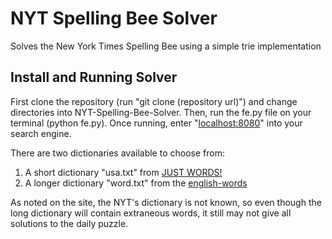 # NYT Spelling Bee Solver
Solves the New York Times Spelling Bee using a simple trie implementation <br />

## Install and Running Solver
First clone the repository (run "git clone (repository url)") and change directories into NYT-Spelling-Bee-Solver. Then, run the fe.py file on your terminal (python fe.py). Once running, enter "[localhost:8080](http://localhost:8080)" into your search engine. <br />

There are two dictionaries available to choose from:<br />
1) A short dictionary "usa.txt" from [JUST WORDS!](http://www.gwicks.net/dictionaries.htm) <br />
2) A longer dictionary "word.txt" from the [english-words](https://github.com/dwyl/english-words.git) <br />

As noted on the site, the NYT's dictionary is not known, so even though the long dictionary will contain extraneous words, it still may not give all solutions to the daily puzzle.
